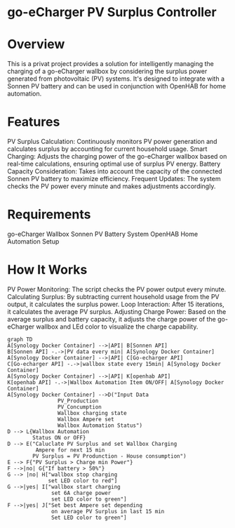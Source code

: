 # go-eCharger PV Surplus Controller
# Overview
This is a privat project provides a solution for intelligently managing the charging of a go-eCharger wallbox by considering the surplus power generated from photovoltaic (PV) systems. It's designed to integrate with a Sonnen PV battery and can be used in conjunction with OpenHAB for home automation.

# Features
PV Surplus Calculation: Continuously monitors PV power generation and calculates surplus by accounting for current household usage.
Smart Charging: Adjusts the charging power of the go-eCharger wallbox based on real-time calculations, ensuring optimal use of surplus PV energy.
Battery Capacity Consideration: Takes into account the capacity of the connected Sonnen PV battery to maximize efficiency.
Frequent Updates: The system checks the PV power every minute and makes adjustments accordingly.

# Requirements
go-eCharger Wallbox
Sonnen PV Battery System
OpenHAB Home Automation Setup

# How It Works
PV Power Monitoring: The script checks the PV power output every minute.
Calculating Surplus: By subtracting current household usage from the PV output, it calculates the surplus power.
Loop Interaction: After 15 iterations, it calculates the average PV surplus.
Adjusting Charge Power: Based on the average surplus and battery capacity, it adjusts the charge power of the go-eCharger wallbox and LEd color to visualize the charge capability.

```mermaid
graph TD
A[Synology Docker Container] -->|API| B[Sonnen API]
B[Sonnen API] -.->|PV data every min| A[Synology Docker Container]
A[Synology Docker Container] -->|API| C[Go-echarger API]
C[Go-echarger API] -.->|wallbox state every 15min| A[Synology Docker Container]
A[Synology Docker Container] -->|API| K[openhab API]
K[openhab API] -.->|Wallbox Automation Item ON/OFF| A[Synology Docker Container]
A[Synology Docker Container] -->D("Input Data
                PV_Production
                PV_Concumption
                Wallbox charging state
                Wallbox Ampere set
                Wallbox Automation Status")
D --> L{Wallbox Automation
        Status ON or OFF}
D --> E("Caluclate PV Surplus and set Wallbox Charging
         Ampere for next 15 min
        PV Surplus = PV Produnction - House consumption")
E --> F{"PV Surplus > Charge min Power"}
F -->|no| G{"If battery > 50%"}
G --> |no| H["wallbox stop charging
             set LED color to red"]
G -->|yes| I["wallbox start charging
              set 6A charge power
              set LED color to green"]
F -->|yes| J["Set best Ampere set depending
              on average PV Surplus in last 15 min
              Set LED color to green"]

```
